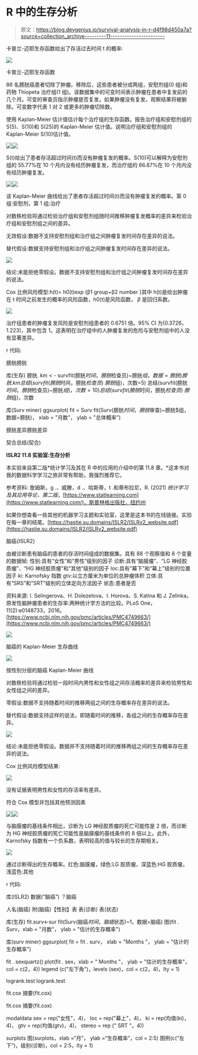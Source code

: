 # R 中的生存分析

> 原文：<https://blog.devgenius.io/survival-analysis-in-r-d4f98d450a7a?source=collection_archive---------11----------------------->

卡普兰-迈耶生存函数给出了存活过去时间 t 的概率:

![](img/e4a06a239a80b39a1f419b1914ed025a.png)

卡普兰-迈耶生存函数

86 名膀胱癌患者切除了肿瘤。移除后，这些患者被分成两组，安慰剂组(0 组)和药物 Thiopeta 治疗组(1 组)。该数据集中的可变时间表示肿瘤在患者中复发前的几个月。可变的审查员指示肿瘤是否复发。如果肿瘤没有复发，观察结果将被删除。可变数字代表 1 对 2 或更多的肿瘤切除数。

使用 Kaplan-Meier 估计值估计每个治疗组的生存函数。报告治疗组和安慰剂组的 S(5)、S(10)和 S(25)的 Kaplan-Meier 估计值。说明治疗组和安慰剂组的 Kaplan-Meier S(10)估计值。

![](img/c5ab145df0421c94f9f6284c09671b76.png)![](img/798190895301f6f05b4a8a14fb5da38c.png)

S(t)给出了患者存活超过时间(t)而没有肿瘤复发的概率。S(10)可以解释为安慰剂组的 55.77%在 10 个月内没有经历肿瘤复发，而治疗组的 66.87%在 10 个月内没有经历肿瘤复发。

![](img/7df7e2a22248cca2909951a1d8e5a652.png)![](img/5895731f43548c102e23b0375e4e8bca.png)

该 Kaplan-Meier 曲线给出了患者存活超过时间(t)而没有肿瘤复发的概率。第 0 组:安慰剂，第 1 组:治疗

对数秩检验将通过检验治疗组和安慰剂组随时间推移肿瘤复发概率的差异来检验治疗组和安慰剂组之间的差异。

无效假设:数据不支持安慰剂组和治疗组之间肿瘤复发时间存在差异的说法。

替代假设:数据支持安慰剂组和治疗组之间肿瘤复发时间存在差异的说法。

![](img/5e1e854688f4afd4460f373cc833959f.png)

结论:未能拒绝零假设。数据不支持安慰剂组和治疗组之间肿瘤复发时间存在差异的说法。

Cox 比例风险模型:h(t)= h0(t)exp {β1 group+β2 number }其中 h(t)是给出肿瘤在 t 时间之前发生的概率的风险函数，h0(t)是风险函数， *β* 是回归系数。

![](img/ba2055491007c03689939901f431a68b.png)

治疗组患者的肿瘤复发风险是安慰剂组患者的 0.6751 倍。95% CI 为(0.3726，1.223)，其中包含 1。这表明在治疗组中的人肿瘤复发的危险与安慰剂组中的人没有显著差异。

r 代码:

膀胱膀胱

库(生存)
膀胱. km < - survfit(膀胱$时间，膀胱$检查员)~膀胱$组，数据=膀胱)
膀胱. km
总结(survfit(膀胱$时间，膀胱$检查员)~膀胱$组)，次数=5)
总结(survfit(膀胱$时间，膀胱$检查员)~膀胱$组)，次数=10)
总结(survfit(膀胱$时间，膀胱$检查员)~膀胱$组)，次数

库(Surv miner)
ggsurplot(
fit = Surv fit(Surv(膀胱$时间，膀胱$审查)~膀胱$组，数据=膀胱)，
xlab = "月数"，
ylab = "总体概率")

膀胱差异膀胱差异

契合总结(契合)

**ISLR2 11.8 实验室:生存分析**

本实验来自第二版*统计学习及其在 R 中的应用的介绍中的第 11.8 章。*这本书对我的数据科学学习之旅非常有帮助，我强烈推荐它。

参考资料:
詹姆斯，g .、威滕，d .、哈斯蒂，t .和蒂布拉尼，R. (2021) *统计学习及其应用导论，第二版*，[https://www.statlearning.com](https://www.statlearning.com/)，斯普林格出版社，纽约州

如果你想查看一些其他的机器学习主题和实验室，这里是这本书的在线链接。实验在每一章的结尾。[https://hastie.su.domains/ISLR2/ISLRv2_website.pdf](https://hastie.su.domains/ISLR2/ISLRv2_website.pdf)

脑癌{ISLR2}

由被诊断患有脑癌的患者的存活时间组成的数据集。具有 88 个观察值和 8 个变量的数据帧:
性别:具有“女性”和“男性”级别的因子
诊断:具有“脑膜瘤”、“LG 神经胶质瘤”、“HG 神经胶质瘤”和“其他”级别的因子
loc:具有“幕下”和“幕上”级别的位置因子
ki: Karnofsky 指数
gtv:以立方厘米为单位的总肿瘤体积
立体:具有“SRS”和“SRT”级别的立体定向方法因子
状态:患者是否

资料来源:
I. Selingerova、H. Dolezelova、I. Horova、S. Katina 和 J. Zelinka。原发性脑肿瘤患者的生存率:两种统计学方法的比较。PLoS One，11(2):e0148733，2016。[https://www.ncbi.nlm.nih.gov/pmc/articles/PMC4749663/](https://www.ncbi.nlm.nih.gov/pmc/articles/PMC4749663/)

![](img/229aff0603a178b616d75fdde93eb8e7.png)

脑癌的 Kaplan-Meier 生存曲线

![](img/be58de7cf6004aa30f56d34f4328bad4.png)

按性别分层的脑癌 Kaplan-Meier 曲线

对数秩检验将通过检验一段时间内男性和女性组之间存活概率的差异来检验男性和女性组之间的差异。

零假设:数据不支持随着时间的推移两组之间的生存概率存在差异的说法。

替代假设:数据支持这样的说法，即随着时间的推移，各组之间的生存概率存在差异。

![](img/5a9d23e24c1306037da0ecf120ae2035.png)

结论:未能拒绝零假设。数据并不支持随着时间的推移两组之间的生存概率存在差异的说法。

Cox 比例风险模型结果:

![](img/c1ceba4c67cdb9ae1644de7f101f7ce4.png)

没有证据表明男性和女性的存活率有差异。

符合 Cox 模型并包括其他预测因素

![](img/bf2b58e1f9d7861ddf58c41bdf0411af.png)![](img/907239af51bd25c39672947a6f35bba8.png)

与脑膜瘤的基线条件相比，诊断为 LG 神经胶质瘤的死亡可能性是 2 倍，而诊断为 HG 神经胶质瘤的死亡可能性是脑膜瘤的基线条件的 8 倍以上。此外，Karnofsky 指数有一个负系数，表明较高的值与较长的生存期相关。

![](img/e14a4eeb4f6271e638823dc239da5c84.png)

通过诊断得出的生存概率。红色:脑膜瘤，绿色:LG 胶质瘤，深蓝色:HG 胶质瘤，浅蓝色:其他

r 代码:

库(ISLR2)
数据(“脑癌”)
？脑癌

人名(脑癌)
附(脑癌)【性别】表
表(诊断)
表(状态)

库(生存)
fit.surv<-sur fit(Surv(脑癌$时间，脑癌$状态)~1，数据=脑癌)
图(fit . Surv，xlab = "月数"，
ylab = "估计的生存概率")

库(surv miner)
ggsurplot(
fit = fit . surv，
xlab = "Months "，
ylab = "估计的生存概率")

fit . sexquartz()
plot(fit . sex，xlab = " Months "，
ylab = "估计的生存概率"，col = c(2，4))
legend (c("左下角")，levels (sex)，col = c(2，4)，lty = 1)

logrank.test logrank.test

fit.cox 摘要(fit.cox)

fit.cox 摘要(fit.cox)

modaldata sex = rep("女性"，4)，
loc = rep("幕上"，4)，
ki = rep(均值(ki)，4)，
gtv = rep(均值(gtv)，4)，
stereo = rep (" SRT "，4))

surplots 图(surplots，xlab =“月”，
ylab =“生存概率”，col = 2:5)
图例(c(“左下”)，级别(诊断)，col = 2:5，lty = 1)